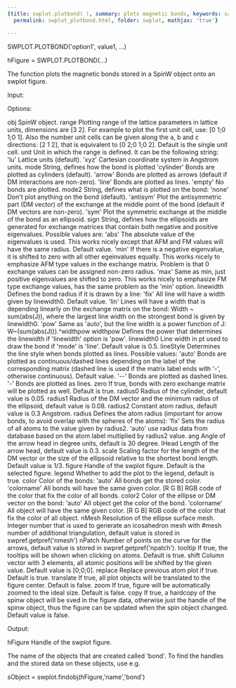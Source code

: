 ```yaml
---
{title: swplot.plotbond( ), summary: plots magnetic bonds, keywords: sample, sidebar: sw_sidebar,
  permalink: swplot_plotbond.html, folder: swplot, mathjax: 'true'}

---
```

 
SWPLOT.PLOTBOND('option1', value1, ...)
 
hFigure = SWPLOT.PLOTBOND(...)
 
The function plots the magnetic bonds stored in a SpinW object onto an
swplot figure.
 
Input:
 
Options:
 
obj       SpinW object.
range     Plotting range of the lattice parameters in lattice units,
          dimensions are [3 2]. For example to plot the first unit cell,
          use: [0 1;0 1;0 1]. Also the number unit cells can be given
          along the a, b and c directions: [2 1 2], that is equivalent to
          [0 2;0 1;0 2]. Default is the single unit cell.
unit      Unit in which the range is defined. It can be the following
          string:
              'lu'        Lattice units (default).
              'xyz'       Cartesian coordinate system in Angstrom units.
mode      String, defines how the bond is plotted
              'cylinder'  Bonds are plotted as cylinders (default).
              'arrow'     Bonds are plotted as arrows (default if DM
                          interactions are non-zero).
              'line'      Bonds are plotted as lines.
              'empty'     No bonds are plotted.
mode2     String, defines what is plotted on the bond:
              'none'      Don't plot anything on the bond (default).
              'antisym'   Plot the antisymmetric part (DM vector) of the 
                          exchange at the middle point of the bond
                          (default if DM vectors are non-zero).
              'sym'       Plot the symmetric exchange at the middle
                          of the bond as an ellipsoid.
sign      String, defines how the ellipsoids are generated for exchange
          matrices that contain both negative and positive eigenvalues.
          Possible values are:
              'abs'       The absolute value of the eigenvalues is used.
                          This works nicely except that AFM and FM values
                          will have the same radius. Default value.
              'min'       If there is a negative eigenvalue, it is
                          shifted to zero with all other egeinvalues
                          equally. This works nicely to emphasize AFM
                          type values in the exchange matrix. Problem is
                          that 0 exchange values can be assigned non-zero
                          radius.
              'max'       Same as min, just positive eigenvalues are
                          shifted to zero. This works nicely to emphasize
                          FM type exchange values, has the same problem
                          as the 'min' option.
linewidth Defines the bond radius if it is drawn by a line:
              'fix'       All line will have a width given by linewidth0.
                          Default value.
              'lin'       Lines will have a width that is depending 
                          linearly on the exchange matrix on the bond:
                                  Width ~ sum(abs(J)), 
                          where the largest line width on
                          the strongest bond is given by linewidth0.
              'pow'       Same as 'auto', but the line width is a
                          power function of J: W~(sum(abs(J))).^widthpow
widthpow  Defines the power that determines the linewidth if 'linewidth'
          option is 'pow'.
linewidth0 Line width in pt used to draw the bond if 'mode' is 'line'. 
          Default value is 0.5.
lineStyle Determines the line style when bonds plotted as lines. Possible
          values:
              'auto'      Bonds are plotted as continuous/dashed lines
                          depending on the label of the corresponding
                          matrix (dashed line is used if the matrix
                          label ends with '-', otherwise continuous).
                          Default value.
              '--'        Bonds are plotted as dashed lines.
              '-'         Bonds are plotted as lines.
zero      If true, bonds with zero exchange matrix will be plotted as
          well. Default is true.
radius0   Radius of the cylinder, default value is 0.05.
radius1   Radius of the DM vector and the minimum radius of the 
          ellipsoid, default value is 0.08.
radius2   Constant atom radius, default value is 0.3 Angstrom.
radius    Defines the atom radius (important for arrow bonds, to avoid
          overlap with the spheres of the atoms):
              'fix'       Sets the radius of all atoms to the value
                          given by radius2.
              'auto'      use radius data from database based on the atom
                          label multiplied by radius2 value.
ang       Angle of the arrow head in degree units, default is 30 degree.
lHead     Length of the arrow head, default value is 0.3.
scale     Scaling factor for the length of the DM vector or the size of
          the ellipsoid relative to the shortest bond length. Default 
          value is 1/3.
figure    Handle of the swplot figure. Default is the selected figure.
legend    Whether to add the plot to the legend, default is true.
color     Color of the bonds:
              'auto'      All bonds get the stored color.
              'colorname' All bonds will have the same given color.
              [R G B]     RGB code of the color that fix the color of all
                          bonds.
color2    Color of the ellipse or DM vector on the bond:
              'auto'      All object get the color of the bond.
              'colorname' All object will have the same given color.
              [R G B]     RGB code of the color that fix the color of all
                          object.
nMesh     Resolution of the ellipse surface mesh. Integer number that is
          used to generate an icosahedron mesh with #mesh number of
          additional triangulation, default value is stored in
          swpref.getpref('nmesh')
nPatch    Number of points on the curve for the arrows, default
          value is stored in swpref.getpref('npatch').
tooltip   If true, the tooltips will be shown when clicking on atoms.
          Default is true.
shift     Column vector with 3 elements, all atomic positions will be
          shifted by the given value. Default value is [0;0;0].
replace   Replace previous atom plot if true. Default is true.
translate If true, all plot objects will be translated to the figure
          center. Default is false.
zoom      If true, figure will be automatically zoomed to the ideal size.
          Default is false.
copy      If true, a hardcopy of the spinw object will be sved in the
          figure data, otherwise just the handle of the spinw object, 
          thus the figure can be updated when the spin object changed.
          Default value is false. 
 
Output:
 
hFigure           Handle of the swplot figure.
 
The name of the objects that are created called 'bond'. To find the
handles and the stored data on these objects, use e.g.
 
  sObject = swplot.findobj(hFigure,'name','bond')
 

